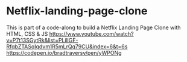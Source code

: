 # Netflix-landing-page-clone
This is part of a code-along to build a Netflix Landing Page Clone with HTML, CSS & JS
https://www.youtube.com/watch?v=P7t13SGytRk&list=PLillGF-RfqbZTASqIqdvm1R5mLrQq79CU&index=6&t=6s
https://codepen.io/bradtraversy/pen/yWPONg
